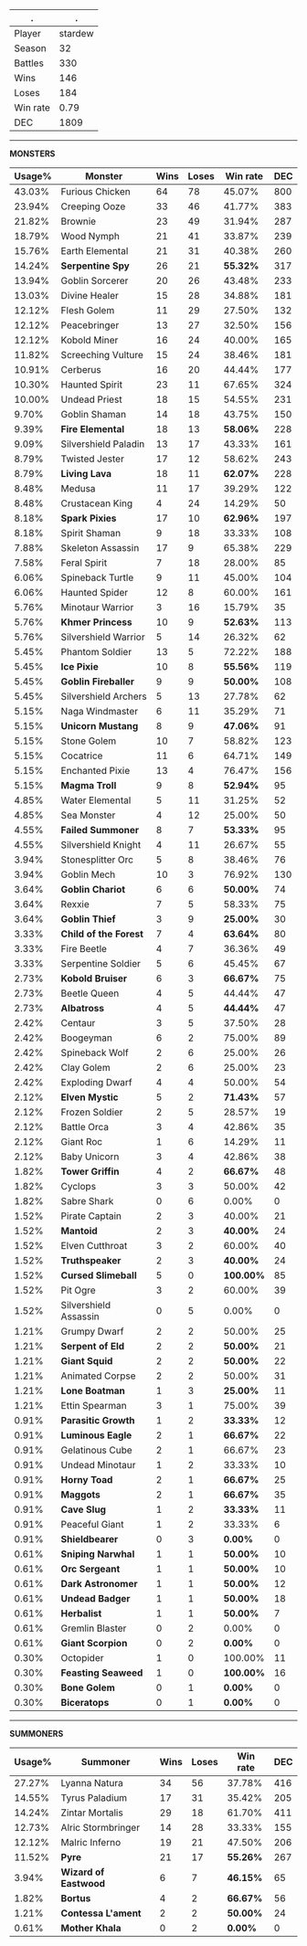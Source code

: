 .|.
|-|-
Player|stardew
Season|32
Battles|330
Wins|146
Loses|184
Win rate|0.79
DEC|1809

---
**MONSTERS**

Usage%|Monster|Wins|Loses|Win rate|DEC|
-|-|-|-|-|-|
43.03%|Furious Chicken|64|78|45.07%|800|
23.94%|Creeping Ooze|33|46|41.77%|383|
21.82%|Brownie|23|49|31.94%|287|
18.79%|Wood Nymph|21|41|33.87%|239|
15.76%|Earth Elemental|21|31|40.38%|260|
14.24%|**Serpentine Spy**|26|21|**55.32%**|317|
13.94%|Goblin Sorcerer|20|26|43.48%|233|
13.03%|Divine Healer|15|28|34.88%|181|
12.12%|Flesh Golem|11|29|27.50%|132|
12.12%|Peacebringer|13|27|32.50%|156|
12.12%|Kobold Miner|16|24|40.00%|165|
11.82%|Screeching Vulture|15|24|38.46%|181|
10.91%|Cerberus|16|20|44.44%|177|
10.30%|Haunted Spirit|23|11|67.65%|324|
10.00%|Undead Priest|18|15|54.55%|231|
9.70%|Goblin Shaman|14|18|43.75%|150|
9.39%|**Fire Elemental**|18|13|**58.06%**|228|
9.09%|Silvershield Paladin|13|17|43.33%|161|
8.79%|Twisted Jester|17|12|58.62%|243|
8.79%|**Living Lava**|18|11|**62.07%**|228|
8.48%|Medusa|11|17|39.29%|122|
8.48%|Crustacean King|4|24|14.29%|50|
8.18%|**Spark Pixies**|17|10|**62.96%**|197|
8.18%|Spirit Shaman|9|18|33.33%|108|
7.88%|Skeleton Assassin|17|9|65.38%|229|
7.58%|Feral Spirit|7|18|28.00%|85|
6.06%|Spineback Turtle|9|11|45.00%|104|
6.06%|Haunted Spider|12|8|60.00%|161|
5.76%|Minotaur Warrior|3|16|15.79%|35|
5.76%|**Khmer Princess**|10|9|**52.63%**|113|
5.76%|Silvershield Warrior|5|14|26.32%|62|
5.45%|Phantom Soldier|13|5|72.22%|188|
5.45%|**Ice Pixie**|10|8|**55.56%**|119|
5.45%|**Goblin Fireballer**|9|9|**50.00%**|108|
5.45%|Silvershield Archers|5|13|27.78%|62|
5.15%|Naga Windmaster|6|11|35.29%|71|
5.15%|**Unicorn Mustang**|8|9|**47.06%**|91|
5.15%|Stone Golem|10|7|58.82%|123|
5.15%|Cocatrice|11|6|64.71%|149|
5.15%|Enchanted Pixie|13|4|76.47%|156|
5.15%|**Magma Troll**|9|8|**52.94%**|95|
4.85%|Water Elemental|5|11|31.25%|52|
4.85%|Sea Monster|4|12|25.00%|50|
4.55%|**Failed Summoner**|8|7|**53.33%**|95|
4.55%|Silvershield Knight|4|11|26.67%|55|
3.94%|Stonesplitter Orc|5|8|38.46%|76|
3.94%|Goblin Mech|10|3|76.92%|130|
3.64%|**Goblin Chariot**|6|6|**50.00%**|74|
3.64%|Rexxie|7|5|58.33%|75|
3.64%|**Goblin Thief**|3|9|**25.00%**|30|
3.33%|**Child of the Forest**|7|4|**63.64%**|80|
3.33%|Fire Beetle|4|7|36.36%|49|
3.33%|Serpentine Soldier|5|6|45.45%|67|
2.73%|**Kobold Bruiser**|6|3|**66.67%**|75|
2.73%|Beetle Queen|4|5|44.44%|47|
2.73%|**Albatross**|4|5|**44.44%**|47|
2.42%|Centaur|3|5|37.50%|28|
2.42%|Boogeyman|6|2|75.00%|89|
2.42%|Spineback Wolf|2|6|25.00%|26|
2.42%|Clay Golem|2|6|25.00%|23|
2.42%|Exploding Dwarf|4|4|50.00%|54|
2.12%|**Elven Mystic**|5|2|**71.43%**|57|
2.12%|Frozen Soldier|2|5|28.57%|19|
2.12%|Battle Orca|3|4|42.86%|35|
2.12%|Giant Roc|1|6|14.29%|11|
2.12%|Baby Unicorn|3|4|42.86%|38|
1.82%|**Tower Griffin**|4|2|**66.67%**|48|
1.82%|Cyclops|3|3|50.00%|42|
1.82%|Sabre Shark|0|6|0.00%|0|
1.52%|Pirate Captain|2|3|40.00%|21|
1.52%|**Mantoid**|2|3|**40.00%**|24|
1.52%|Elven Cutthroat|3|2|60.00%|40|
1.52%|**Truthspeaker**|2|3|**40.00%**|24|
1.52%|**Cursed Slimeball**|5|0|**100.00%**|85|
1.52%|Pit Ogre|3|2|60.00%|39|
1.52%|Silvershield Assassin|0|5|0.00%|0|
1.21%|Grumpy Dwarf|2|2|50.00%|25|
1.21%|**Serpent of Eld**|2|2|**50.00%**|21|
1.21%|**Giant Squid**|2|2|**50.00%**|22|
1.21%|Animated Corpse|2|2|50.00%|31|
1.21%|**Lone Boatman**|1|3|**25.00%**|11|
1.21%|Ettin Spearman|3|1|75.00%|39|
0.91%|**Parasitic Growth**|1|2|**33.33%**|12|
0.91%|**Luminous Eagle**|2|1|**66.67%**|22|
0.91%|Gelatinous Cube|2|1|66.67%|23|
0.91%|Undead Minotaur|1|2|33.33%|10|
0.91%|**Horny Toad**|2|1|**66.67%**|25|
0.91%|**Maggots**|2|1|**66.67%**|35|
0.91%|**Cave Slug**|1|2|**33.33%**|11|
0.91%|Peaceful Giant|1|2|33.33%|6|
0.91%|**Shieldbearer**|0|3|**0.00%**|0|
0.61%|**Sniping Narwhal**|1|1|**50.00%**|10|
0.61%|**Orc Sergeant**|1|1|**50.00%**|10|
0.61%|**Dark Astronomer**|1|1|**50.00%**|12|
0.61%|**Undead Badger**|1|1|**50.00%**|18|
0.61%|**Herbalist**|1|1|**50.00%**|7|
0.61%|Gremlin Blaster|0|2|0.00%|0|
0.61%|**Giant Scorpion**|0|2|**0.00%**|0|
0.30%|Octopider|1|0|100.00%|11|
0.30%|**Feasting Seaweed**|1|0|**100.00%**|16|
0.30%|**Bone Golem**|0|1|**0.00%**|0|
0.30%|**Biceratops**|0|1|**0.00%**|0|

---
**SUMMONERS**

Usage%|Summoner|Wins|Loses|Win rate|DEC|
-|-|-|-|-|-|
27.27%|Lyanna Natura|34|56|37.78%|416|
14.55%|Tyrus Paladium|17|31|35.42%|205|
14.24%|Zintar Mortalis|29|18|61.70%|411|
12.73%|Alric Stormbringer|14|28|33.33%|155|
12.12%|Malric Inferno|19|21|47.50%|206|
11.52%|**Pyre**|21|17|**55.26%**|267|
3.94%|**Wizard of Eastwood**|6|7|**46.15%**|65|
1.82%|**Bortus**|4|2|**66.67%**|56|
1.21%|**Contessa L'ament**|2|2|**50.00%**|24|
0.61%|**Mother Khala**|0|2|**0.00%**|0|
